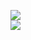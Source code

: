 [![](https://img.shields.io/badge/Made%20With-Github%20Spray-lightgrey.svg?style=for-the-badge&logo=github)](https://github.com/Annihil/github-spray#18565)  
[![](https://i.imgur.com/2DrTn0Z.gif)](https://github.com/Annihil/github-spray)